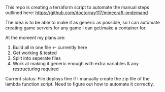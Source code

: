 This repo is creating a terraform script to automate the manual steps outlined here: https://github.com/doctorray117/minecraft-ondemand

The idea is to be able to make it as generic as possible, so I can automate creating game servers for any game I can get/make a container for.

At the moment my plans are:
1. Build all in one file <- currently here
2. Get working & tested
3. Split into seperate files
4. Work at making it generic enough with extra variables & any restructuring required

Current status:
File deploys fine if I manually create the zip file of the lambda function script.  Need to figure out how to automate it correctly.
